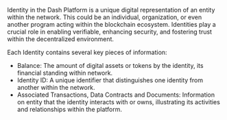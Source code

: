 Identity in the Dash Platform is a unique digital representation of an entity within the network. This could be an individual, organization, or even another program acting within the blockchain ecosystem. Identities play a crucial role in enabling verifiable, enhancing security, and fostering trust within the decentralized environment.

Each Identity contains several key pieces of information:
- Balance: The amount of digital assets or tokens by the identity, its financial standing within network.
- Identity ID: A unique identifier that distinguishes one identity from another within the network.
- Associated Transactions, Data Contracts and Documents: Information on entity that the identity interacts with or owns, illustrating its activities and relationships within the platform.